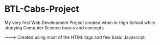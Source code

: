 # BTL-Cabs-Project
My very first Web Development Project created when in High School while studying Computer Science basics and concepts 

---> Created using most of the HTML tags and few basic Javascript.
